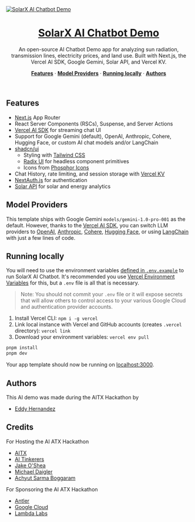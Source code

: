 <a href="https://ai.solarx.app/">
  <img alt="SolarX AI Chatbot Demo" src="https://gemini-chatbot.vercel.rocks/og.png FIXME">
  <h1 align="center">SolarX AI Chatbot Demo</h1>
</a>

<p align="center">
  An open-source AI Chatbot Demo app for analyzing sun radiation, transmission lines, electricity prices, and land use. Built with Next.js, the Vercel AI SDK, Google Gemini, Solar API, and Vercel KV.
</p>

<p align="center">
  <a href="#features"><strong>Features</strong></a> ·
  <a href="#model-providers"><strong>Model Providers</strong></a> ·
  <a href="#running-locally"><strong>Running locally</strong></a> ·
  <a href="#authors"><strong>Authors</strong></a>
</p>
<br/>

## Features

- [Next.js](https://nextjs.org) App Router
- React Server Components (RSCs), Suspense, and Server Actions
- [Vercel AI SDK](https://sdk.vercel.ai/docs) for streaming chat UI
- Support for Google Gemini (default), OpenAI, Anthropic, Cohere, Hugging Face, or custom AI chat models and/or LangChain
- [shadcn/ui](https://ui.shadcn.com)
  - Styling with [Tailwind CSS](https://tailwindcss.com)
  - [Radix UI](https://radix-ui.com) for headless component primitives
  - Icons from [Phosphor Icons](https://phosphoricons.com)
- Chat History, rate limiting, and session storage with [Vercel KV](https://vercel.com/storage/kv)
- [NextAuth.js](https://github.com/nextauthjs/next-auth) for authentication
- [Solar API](https://developers.google.com/maps/documentation/solar/overview) for solar and energy analytics

## Model Providers

This template ships with Google Gemini `models/gemini-1.0-pro-001` as the default. However, thanks to the [Vercel AI SDK](https://sdk.vercel.ai/docs), you can switch LLM providers to [OpenAI](https://openai.com), [Anthropic](https://anthropic.com), [Cohere](https://cohere.com/), [Hugging Face](https://huggingface.co), or using [LangChain](https://js.langchain.com) with just a few lines of code.

## Running locally

You will need to use the environment variables [defined in `.env.example`](.env.example) to run SolarX AI Chatbot. It's recommended you use [Vercel Environment Variables](https://vercel.com/docs/projects/environment-variables) for this, but a `.env` file is all that is necessary.

> Note: You should not commit your `.env` file or it will expose secrets that will allow others to control access to your various Google Cloud and authentication provider accounts.

1. Install Vercel CLI: `npm i -g vercel`
2. Link local instance with Vercel and GitHub accounts (creates `.vercel` directory): `vercel link`
3. Download your environment variables: `vercel env pull`

```bash
pnpm install
pnpm dev
```

Your app template should now be running on [localhost:3000](http://localhost:3000/).

## Authors

This AI demo was made during the AITX Hackathon by

- [Eddy Hernandez](https://github.com/eddyhdzg-solarx)

## Credits

For Hosting the AI ATX Hackathon

- [AITX](https://aitx.beehiiv.com/)
- [AI Tinkerers](https://aitinkerers.org/)
- [Jake O'Shea](https://www.linkedin.com/in/jake-oshea/)
- [Michael Daigler](https://www.linkedin.com/in/mdaigz/)
- [Achyut Sarma Boggaram](https://www.linkedin.com/in/achyutsarma/)

For Sponsoring the AI ATX Hackathon

- [Antler](https://www.antler.co/)
- [​Google Cloud ](https://cloud.google.com/)
- [​Lambda Labs](https://lambdalabs.com/)
